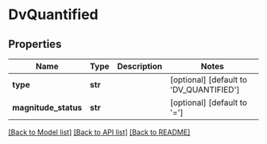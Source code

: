 # DvQuantified

## Properties
Name | Type | Description | Notes
------------ | ------------- | ------------- | -------------
**type** | **str** |  | [optional] [default to 'DV_QUANTIFIED']
**magnitude_status** | **str** |  | [optional] [default to '=']

[[Back to Model list]](../README.md#documentation-for-models) [[Back to API list]](../README.md#documentation-for-api-endpoints) [[Back to README]](../README.md)

